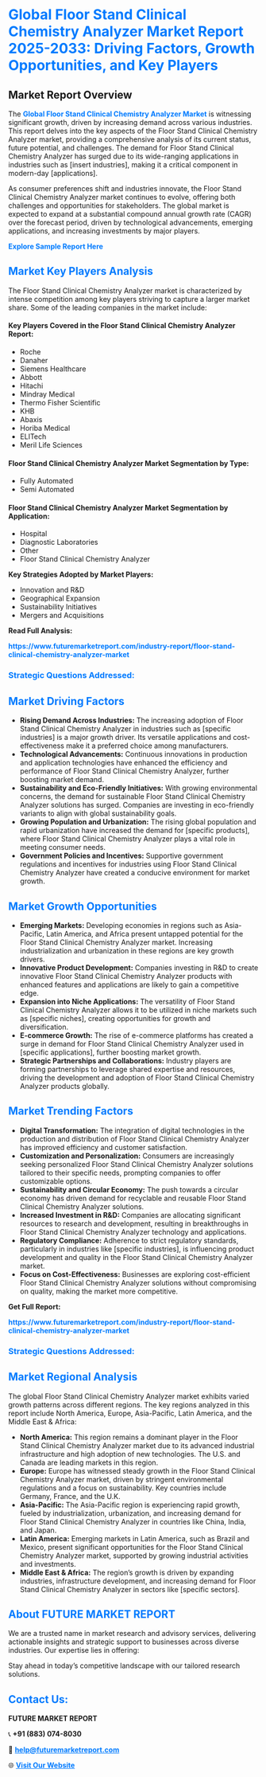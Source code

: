 <h1 style="color: #007BFF;">Global Floor Stand Clinical Chemistry Analyzer Market Report 2025-2033: Driving Factors, Growth Opportunities, and Key Players</h1>

<section id="overview">
<h2>Market Report Overview</h2>
<p>The <a href="https://www.futuremarketreport.com/industry-report/floor-stand-clinical-chemistry-analyzer-market" style="color: #007BFF; text-decoration: none;"><strong>Global Floor Stand Clinical Chemistry Analyzer Market</strong></a> is witnessing significant growth, driven by increasing demand across various industries. This report delves into the key aspects of the Floor Stand Clinical Chemistry Analyzer market, providing a comprehensive analysis of its current status, future potential, and challenges. The demand for Floor Stand Clinical Chemistry Analyzer has surged due to its wide-ranging applications in industries such as [insert industries], making it a critical component in modern-day [applications].</p>
<p>As consumer preferences shift and industries innovate, the Floor Stand Clinical Chemistry Analyzer market continues to evolve, offering both challenges and opportunities for stakeholders. The global market is expected to expand at a substantial compound annual growth rate (CAGR) over the forecast period, driven by technological advancements, emerging applications, and increasing investments by major players.</p>
</section>

<section id="overview">
<p><a href="https://www.futuremarketreport.com/request-sample/reportId=127126" style="color: #007BFF; text-decoration: none;"><strong>Explore Sample Report Here</strong></a></p>
</section>

<section id="key-players">
<h2 style="color: #007BFF;">Market Key Players Analysis</h2>
<p>The Floor Stand Clinical Chemistry Analyzer market is characterized by intense competition among key players striving to capture a larger market share. Some of the leading companies in the market include:</p>
<h4>Key Players Covered in the Floor Stand Clinical Chemistry Analyzer Report:</h4>
<ul><li>Roche</li><li>Danaher</li><li>Siemens Healthcare</li><li>Abbott</li><li>Hitachi</li><li>Mindray Medical</li><li>Thermo Fisher Scientific</li><li>KHB</li><li>Abaxis</li><li>Horiba Medical</li><li>ELITech</li><li>Meril Life Sciences</li></ul>
<h4>Floor Stand Clinical Chemistry Analyzer Market Segmentation by Type:</h4>
<ul><li>Fully Automated</li><li>Semi Automated</li></ul>

<h4>Floor Stand Clinical Chemistry Analyzer Market Segmentation by Application:</h4>
<ul><li>Hospital</li><li>Diagnostic Laboratories</li><li>Other</li><li>Floor Stand Clinical Chemistry Analyzer</li></ul>
<p><strong>Key Strategies Adopted by Market Players:</strong></p>
<ul>
<li>Innovation and R&D</li>
<li>Geographical Expansion</li>
<li>Sustainability Initiatives</li>
<li>Mergers and Acquisitions</li>
</ul>
</section>

<section>
<p><strong>Read Full Analysis: </strong></p><a href="https://www.futuremarketreport.com/industry-report/floor-stand-clinical-chemistry-analyzer-market" style="color: #007BFF; text-decoration: none;"><strong>https://www.futuremarketreport.com/industry-report/floor-stand-clinical-chemistry-analyzer-market</strong></a>
<h3 style="color: #007BFF;">Strategic Questions Addressed:</h3>
</section>

<section id="driving-factors">
<h2 style="color: #007BFF;">Market Driving Factors</h2>
<ul>
<li><strong>Rising Demand Across Industries:</strong> The increasing adoption of Floor Stand Clinical Chemistry Analyzer in industries such as [specific industries] is a major growth driver. Its versatile applications and cost-effectiveness make it a preferred choice among manufacturers.</li>
<li><strong>Technological Advancements:</strong> Continuous innovations in production and application technologies have enhanced the efficiency and performance of Floor Stand Clinical Chemistry Analyzer, further boosting market demand.</li>
<li><strong>Sustainability and Eco-Friendly Initiatives:</strong> With growing environmental concerns, the demand for sustainable Floor Stand Clinical Chemistry Analyzer solutions has surged. Companies are investing in eco-friendly variants to align with global sustainability goals.</li>
<li><strong>Growing Population and Urbanization:</strong> The rising global population and rapid urbanization have increased the demand for [specific products], where Floor Stand Clinical Chemistry Analyzer plays a vital role in meeting consumer needs.</li>
<li><strong>Government Policies and Incentives:</strong> Supportive government regulations and incentives for industries using Floor Stand Clinical Chemistry Analyzer have created a conducive environment for market growth.</li>
</ul>
</section>

<section id="growth-opportunities">
<h2 style="color: #007BFF;">Market Growth Opportunities</h2>
<ul>
<li><strong>Emerging Markets:</strong> Developing economies in regions such as Asia-Pacific, Latin America, and Africa present untapped potential for the Floor Stand Clinical Chemistry Analyzer market. Increasing industrialization and urbanization in these regions are key growth drivers.</li>
<li><strong>Innovative Product Development:</strong> Companies investing in R&D to create innovative Floor Stand Clinical Chemistry Analyzer products with enhanced features and applications are likely to gain a competitive edge.</li>
<li><strong>Expansion into Niche Applications:</strong> The versatility of Floor Stand Clinical Chemistry Analyzer allows it to be utilized in niche markets such as [specific niches], creating opportunities for growth and diversification.</li>
<li><strong>E-commerce Growth:</strong> The rise of e-commerce platforms has created a surge in demand for Floor Stand Clinical Chemistry Analyzer used in [specific applications], further boosting market growth.</li>
<li><strong>Strategic Partnerships and Collaborations:</strong> Industry players are forming partnerships to leverage shared expertise and resources, driving the development and adoption of Floor Stand Clinical Chemistry Analyzer products globally.</li>
</ul>
</section>

<section id="trending-factors">
<h2 style="color: #007BFF;">Market Trending Factors</h2>
<ul>
<li><strong>Digital Transformation:</strong> The integration of digital technologies in the production and distribution of Floor Stand Clinical Chemistry Analyzer has improved efficiency and customer satisfaction.</li>
<li><strong>Customization and Personalization:</strong> Consumers are increasingly seeking personalized Floor Stand Clinical Chemistry Analyzer solutions tailored to their specific needs, prompting companies to offer customizable options.</li>
<li><strong>Sustainability and Circular Economy:</strong> The push towards a circular economy has driven demand for recyclable and reusable Floor Stand Clinical Chemistry Analyzer solutions.</li>
<li><strong>Increased Investment in R&D:</strong> Companies are allocating significant resources to research and development, resulting in breakthroughs in Floor Stand Clinical Chemistry Analyzer technology and applications.</li>
<li><strong>Regulatory Compliance:</strong> Adherence to strict regulatory standards, particularly in industries like [specific industries], is influencing product development and quality in the Floor Stand Clinical Chemistry Analyzer market.</li>
<li><strong>Focus on Cost-Effectiveness:</strong> Businesses are exploring cost-efficient Floor Stand Clinical Chemistry Analyzer solutions without compromising on quality, making the market more competitive.</li>
</ul>
</section>

<section>
<p><strong>Get Full Report: </strong></p><a href="https://www.futuremarketreport.com/industry-report/floor-stand-clinical-chemistry-analyzer-market" style="color: #007BFF; text-decoration: none;"><strong>https://www.futuremarketreport.com/industry-report/floor-stand-clinical-chemistry-analyzer-market</strong></a>
<h3 style="color: #007BFF;">Strategic Questions Addressed:</h3>
</section>


<section id="regional-analysis">
<h2 style="color: #007BFF;">Market Regional Analysis</h2>
<p>The global Floor Stand Clinical Chemistry Analyzer market exhibits varied growth patterns across different regions. The key regions analyzed in this report include North America, Europe, Asia-Pacific, Latin America, and the Middle East & Africa:</p>
<ul>
<li><strong>North America:</strong> This region remains a dominant player in the Floor Stand Clinical Chemistry Analyzer market due to its advanced industrial infrastructure and high adoption of new technologies. The U.S. and Canada are leading markets in this region.</li>
<li><strong>Europe:</strong> Europe has witnessed steady growth in the Floor Stand Clinical Chemistry Analyzer market, driven by stringent environmental regulations and a focus on sustainability. Key countries include Germany, France, and the U.K.</li>
<li><strong>Asia-Pacific:</strong> The Asia-Pacific region is experiencing rapid growth, fueled by industrialization, urbanization, and increasing demand for Floor Stand Clinical Chemistry Analyzer in countries like China, India, and Japan.</li>
<li><strong>Latin America:</strong> Emerging markets in Latin America, such as Brazil and Mexico, present significant opportunities for the Floor Stand Clinical Chemistry Analyzer market, supported by growing industrial activities and investments.</li>
<li><strong>Middle East & Africa:</strong> The region’s growth is driven by expanding industries, infrastructure development, and increasing demand for Floor Stand Clinical Chemistry Analyzer in sectors like [specific sectors].</li>
</ul>
</section>

<footer>
<h2 style="color: #007BFF;">About FUTURE MARKET REPORT</h2>
<p>We are a trusted name in market research and advisory services, delivering actionable insights and strategic support to businesses across diverse industries. Our expertise lies in offering:</p>

<p>Stay ahead in today’s competitive landscape with our tailored research solutions.</p>

<h2 style="color: #007BFF;">Contact Us:</h2>
<p><strong>FUTURE MARKET REPORT</strong></p>
<p>📞 <strong>+91 (883) 074-8030</strong></p>
<p>📧 <strong><a href="mailto:help@futuremarketreport.com" style="color: #007BFF;">help@futuremarketreport.com</a></strong></p>
<p>🌐 <strong><a href="https://www.futuremarketreport.com/" style="color: #007BFF;">Visit Our Website</a></strong></p>
</footer>